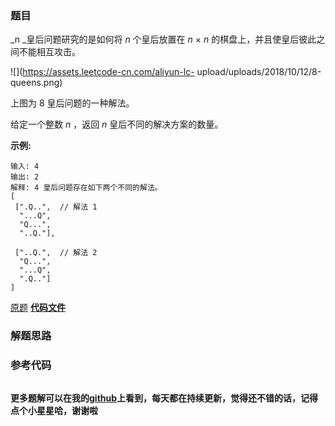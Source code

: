 ### 题目
_n  _皇后问题研究的是如何将 _n_  个皇后放置在 _n_ × _n_ 的棋盘上，并且使皇后彼此之间不能相互攻击。

![](https://assets.leetcode-cn.com/aliyun-lc-
upload/uploads/2018/10/12/8-queens.png)

上图为 8 皇后问题的一种解法。

给定一个整数 _n_ ，返回 _n_ 皇后不同的解决方案的数量。

**示例:**

    
    
    输入: 4
    输出: 2
    解释: 4 皇后问题存在如下两个不同的解法。
    [
     [".Q..",  // 解法 1
      "...Q",
      "Q...",
      "..Q."],
    
     ["..Q.",  // 解法 2
      "Q...",
      "...Q",
      ".Q.."]
    ]
    

[原题](https://leetcode-cn.com/problems/n-queens-ii/)    **[代码文件]()**


### 解题思路




### 参考代码

```go


```




**更多题解可以在我的[github](https://github.com/LZH139/leetcode_Go)上看到，每天都在持续更新，觉得还不错的话，记得点个小星星哈，谢谢啦**
